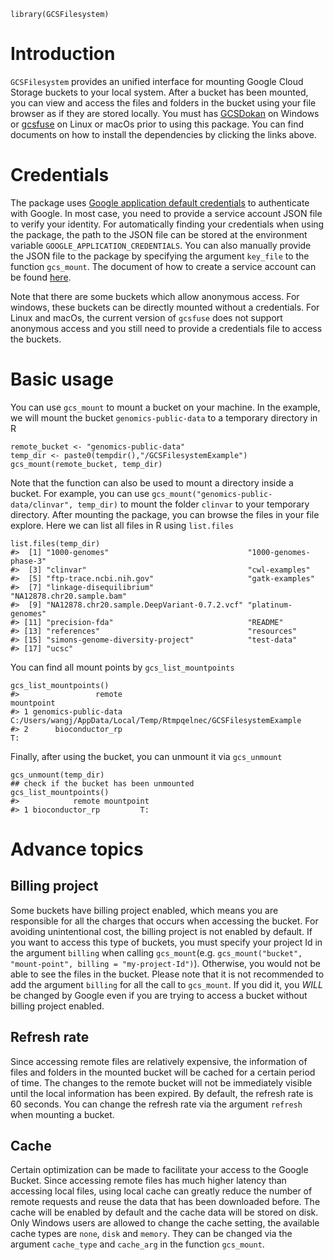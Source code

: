     library(GCSFilesystem)

Introduction
============

`GCSFilesystem` provides an unified interface for mounting Google Cloud
Storage buckets to your local system. After a bucket has been mounted,
you can view and access the files and folders in the bucket using your
file browser as if they are stored locally. You must has
[GCSDokan](https://github.com/Jiefei-Wang/GCSDokan) on Windows or
[gcsfuse](https://github.com/GoogleCloudPlatform/gcsfuse) on Linux or
macOs prior to using this package. You can find documents on how to
install the dependencies by clicking the links above.

Credentials
===========

The package uses [Google application default
credentials](https://cloud.google.com/docs/authentication/production) to
authenticate with Google. In most case, you need to provide a service
account JSON file to verify your identity. For automatically finding
your credentials when using the package, the path to the JSON file can
be stored at the environment variable `GOOGLE_APPLICATION_CREDENTIALS`.
You can also manually provide the JSON file to the package by specifying
the argument `key_file` to the function `gcs_mount`. The document of how
to create a service account can be found
[here](https://cloud.google.com/docs/authentication/production#create_service_account).

Note that there are some buckets which allow anonymous access. For
windows, these buckets can be directly mounted without a credentials.
For Linux and macOs, the current version of `gcsfuse` does not support
anonymous access and you still need to provide a credentials file to
access the buckets.

Basic usage
===========

You can use `gcs_mount` to mount a bucket on your machine. In the
example, we will mount the bucket `genomics-public-data` to a temporary
directory in R

    remote_bucket <- "genomics-public-data"
    temp_dir <- paste0(tempdir(),"/GCSFilesystemExample")
    gcs_mount(remote_bucket, temp_dir)

Note that the function can also be used to mount a directory inside a
bucket. For example, you can use
`gcs_mount("genomics-public-data/clinvar", temp_dir)` to mount the
folder `clinvar` to your temporary directory. After mounting the
package, you can browse the files in your file explore. Here we can list
all files in R using `list.files`

    list.files(temp_dir)
    #>  [1] "1000-genomes"                               "1000-genomes-phase-3"                      
    #>  [3] "clinvar"                                    "cwl-examples"                              
    #>  [5] "ftp-trace.ncbi.nih.gov"                     "gatk-examples"                             
    #>  [7] "linkage-disequilibrium"                     "NA12878.chr20.sample.bam"                  
    #>  [9] "NA12878.chr20.sample.DeepVariant-0.7.2.vcf" "platinum-genomes"                          
    #> [11] "precision-fda"                              "README"                                    
    #> [13] "references"                                 "resources"                                 
    #> [15] "simons-genome-diversity-project"            "test-data"                                 
    #> [17] "ucsc"

You can find all mount points by `gcs_list_mountpoints`

    gcs_list_mountpoints()
    #>                 remote                                                        mountpoint
    #> 1 genomics-public-data C:/Users/wangj/AppData/Local/Temp/Rtmpqelnec/GCSFilesystemExample
    #> 2      bioconductor_rp                                                                T:

Finally, after using the bucket, you can unmount it via `gcs_unmount`

    gcs_unmount(temp_dir)
    ## check if the bucket has been unmounted
    gcs_list_mountpoints()
    #>            remote mountpoint
    #> 1 bioconductor_rp         T:

Advance topics
==============

Billing project
---------------

Some buckets have billing project enabled, which means you are
responsible for all the charges that occurs when accessing the bucket.
For avoiding unintentional cost, the billing project is not enabled by
default. If you want to access this type of buckets, you must specify
your project Id in the argument `billing` when calling
`gcs_mount`(e.g. `gcs_mount("bucket", "mount-point", billing = "my-project-Id")`).
Otherwise, you would not be able to see the files in the bucket. Please
note that it is not recommended to add the argument `billing` for all
the call to `gcs_mount`. If you did it, you *WILL* be changed by Google
even if you are trying to access a bucket without billing project
enabled.

Refresh rate
------------

Since accessing remote files are relatively expensive, the information
of files and folders in the mounted bucket will be cached for a certain
period of time. The changes to the remote bucket will not be immediately
visible until the local information has been expired. By default, the
refresh rate is 60 seconds. You can change the refresh rate via the
argument `refresh` when mounting a bucket.

Cache
-----

Certain optimization can be made to facilitate your access to the Google
Bucket. Since accessing remote files has much higher latency than
accessing local files, using local cache can greatly reduce the number
of remote requests and reuse the data that has been downloaded before.
The cache will be enabled by default and the cache data will be stored
on disk. Only Windows users are allowed to change the cache setting, the
available cache types are `none`, `disk` and `memory`. They can be
changed via the argument `cache_type` and `cache_arg` in the function
`gcs_mount`.
